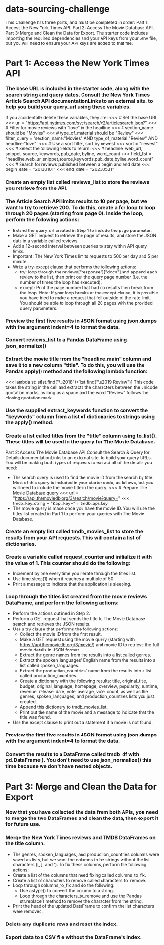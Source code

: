 # data-sourcing-challenge
This Challenge has three parts, and must be completed in order:
Part 1: Access the New York Times API.
Part 2: Access The Movie Database API.
Part 3: Merge and Clean the Data for Export.
The starter code includes importing the required dependencies and your API keys from your .env file, but you will need to ensure your API keys are added to that file.
# Part 1: Access the New York Times API
### The base URL is included in the starter code, along with the search string and query dates. Consult the New York Times Article Search API documentationLinks to an external site. to help you build your query_url using these variables.
If you accidentally delete these variables, they are:
<<< # Set the base URL
<<< url = "https://api.nytimes.com/svc/search/v2/articlesearch.json?"
<<< # Filter for movie reviews with "love" in the headline
<<< # section_name should be "Movies"
<<< # type_of_material should be "Review"
<<< filter_query = 'section_name:"Movies" AND type_of_material:"Review" AND headline:"love"'
<<< # Use a sort filter, sort by newest
<<< sort = "newest"
<<< # Select the following fields to return:
<<< # headline, web_url, snippet, source, keywords, pub_date, byline, word_count
<<< field_list = "headline,web_url,snippet,source,keywords,pub_date,byline,word_count"
<<< # Search for reviews published between a begin and end date
<<< begin_date = "20130101"
<<< end_date = "20230531"
### Create an empty list called reviews_list to store the reviews you retrieve from the API.
### The Article Search API limits results to 10 per page, but we want to try to retrieve 200. To do this, create a for loop to loop through 20 pages (starting from page 0). Inside the loop, perform the following actions:
 - Extend the query_url created in Step 1 to include the page parameter.
 - Make a GET request to retrieve the page of results, and store the JSON data in a variable called reviews.
 - Add a 12-second interval between queries to stay within API query limits.
 - Important: The New York Times limits requests to 500 per day and 5 per minute.
 - Write a try-except clause that performs the following actions:
     - try: loop through the reviews["response"]["docs"] and append each review to the list, then print out the query page number (i.e. the number of times the loop has executed).
     - except: Print the page number that had no results then break from the loop.
    Note: If your loop breaks at the except clause, it is possible you have tried to make a request that fell outside of the rate limit. You should be able to loop through all 20 pages with the provided query parameters.
### Preview the first five results in JSON format using json.dumps with the argument indent=4 to format the data.
### Convert reviews_list to a Pandas DataFrame using json_normalize()
### Extract the movie title from the "headline.main" column and save it to a new column "title". To do this, you will use the Pandas apply() method and the following lambda function:
<<< lambda st: st[st.find("\u2018")+1:st.find("\u2019 Review")]
This code takes the string in the cell and extracts the characters between the unicode quotation marks, as long as a space and the word "Review" follows the closing quotation mark.
### Use the supplied extract_keywords function to convert the "keywords" column from a list of dictionaries to strings using the apply() method.
### Create a list called titles from the "title" column using to_list(). These titles will be used in the query for The Movie Database.
Part 2: Access The Movie Database API
Consult the Search & Query for Details documentationLinks to an external site. to build your query URLs. You will be making both types of requests to extract all of the details you need:
 - The search query is used to find the movie ID from the search by title. Most of this query is included in your starter code, as follows, but you will need to include the movie title in the query.
<<< # Prepare The Movie Database query
<<< url = "https://api.themoviedb.org/3/search/movie?query="
<<< tmdb_key_string = "&api_key=" + tmdb_api_key
 - The movie query is made once you have the movie ID.
You will use the titles list created in Part 1 to perform your queries with The Movie Database.
### Create an empty list called tmdb_movies_list to store the results from your API requests. This will contain a list of dictionaries.
### Create a variable called request_counter and initialize it with the value of 1. This counter should do the following:
   - Increment by one every time you iterate through the titles list.
   - Use time.sleep(1) when it reaches a multiple of 50.
   - Print a message to indicate that the application is sleeping.
### Loop through the titles list created from the movie reviews DataFrame, and perform the following actions:
   - Perform the actions outlined in Step 2.
   - Perform a GET request that sends the title to The Movie Database search and retrieves the JSON results.
   - Use a try clause that performs the following actions:
     - Collect the movie ID from the first result.
     - Make a GET request using the movie query (starting with https://api.themoviedb.org/3/movie/) and movie ID to retrieve the full movie details in JSON format.
     - Extract the genre names from the results into a list called genres.
     - Extract the spoken_languages' English name from the results into a list called spoken_languages.
     - Extract the production_countries' name from the results into a list called production_countries.
     - Create a dictionary with the following results: title, original_title, budget, original_language, homepage, overview, popularity, runtime, revenue, release_date, vote_average, vote_count, as well as the genres, spoken_languages, and production_countries lists you just created.
     - Append this dictionary to tmdb_movies_list.
     - Print out the name of the movie and a message to indicate that the title was found.
   - Use the except clause to print out a statement if a movie is not found.
### Preview the first five results in JSON format using json.dumps with the argument indent=4 to format the data.
### Convert the results to a DataFrame called tmdb_df with pd.DataFrame(). You don't need to use json_normalize() this time because we don't have nested objects.
# Part 3: Merge and Clean the Data for Export
### Now that you have collected the data from both APIs, you need to merge the two DataFrames and clean the data, then export it for future use.
### Merge the New York Times reviews and TMDB DataFrames on the title column.
   - The genres, spoken_languages, and production_countries columns were saved as lists, but we want the columns to be strings without the list characters ([, ], and '). To fix these columns, perform the following actions:
   - Create a list of the columns that need fixing called columns_to_fix.
   - Create a list of characters to remove called characters_to_remove.
   - Loop through columns_to_fix and do the following:
     - Use astype() to convert the column to a string.
     - Loop through the characters_to_remove and use the Pandas str.replace() method to remove the character from the string.
   - Print the head of the updated DataFrame to confirm the list characters were removed.
### Delete any duplicate rows and reset the index.
### Export data to a CSV file without the DataFrame's index.
